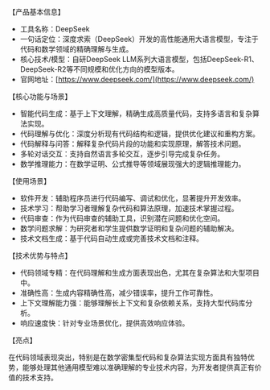 【产品基本信息】
- 工具名称：DeepSeek
- 一句话定位：深度求索（DeepSeek）开发的高性能通用大语言模型，专注于代码和数学领域的精确理解与生成。
- 核心技术/模型：自研DeepSeek LLM系列大语言模型，包括DeepSeek-R1、DeepSeek-R2等不同规模和优化方向的模型版本。
- 官网地址：[https://www.deepseek.com/](https://www.deepseek.com/)

【核心功能与场景】
- 智能代码生成：基于上下文理解，精确生成高质量代码，支持多语言和复杂算法实现。
- 代码理解与优化：深度分析现有代码结构和逻辑，提供优化建议和重构方案。
- 代码解释与问答：解释复杂代码片段的功能和实现原理，解答技术问题。
- 多轮对话交互：支持自然语言多轮交互，逐步引导完成复杂任务。
- 数学推理能力：在数学证明、公式推导等领域展现强大的逻辑推理能力。

【使用场景】
- 软件开发：辅助程序员进行代码编写、调试和优化，显著提升开发效率。
- 技术学习：帮助学习者理解复杂代码和算法原理，加速技术掌握过程。
- 代码审查：作为代码审查的辅助工具，识别潜在问题和优化空间。
- 数学问题求解：为研究者和学生提供数学证明和复杂问题的辅助解决。
- 技术文档生成：基于代码自动生成或完善技术文档和注释。

【技术优势与特点】
- 代码领域专精：在代码理解和生成方面表现出色，尤其在复杂算法和大型项目中。
- 准确性高：生成内容精确性高，减少错误率，提升工作可靠性。
- 上下文理解能力强：能够理解长上下文和复杂依赖关系，支持大型代码库分析。
- 响应速度快：针对专业场景优化，提供高效响应体验。

【亮点】

在代码领域表现突出，特别是在数学密集型代码和复杂算法实现方面具有独特优势，能够处理其他通用模型难以准确理解的专业技术内容，为开发者提供真正有价值的技术支持。